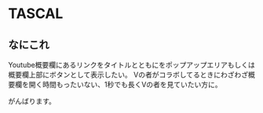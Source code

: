 # TASCAL
## なにこれ
Youtube概要欄にあるリンクをタイトルとともにをポップアップエリアもしくは概要欄上部にボタンとして表示したい。
Vの者がコラボしてるときにわざわざ概要欄を開く時間もったいない、1秒でも長くVの者を見ていたい方に。

がんばります。